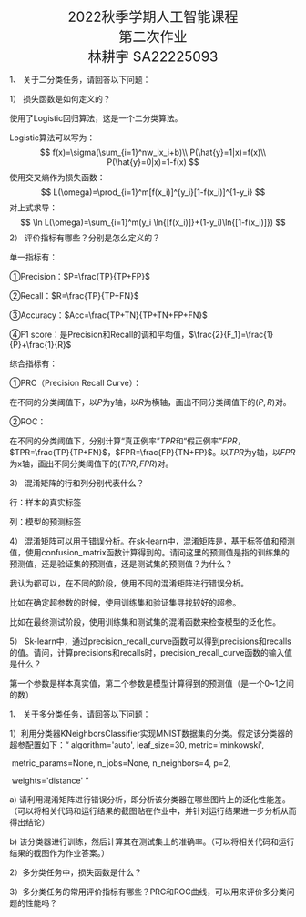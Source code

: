 <center><font size=5>2022秋季学期人工智能课程</font></center>

<center><font size=5>第二次作业</font></center>

<center><font size=5>林耕宇 SA22225093</font></center>



1、 关于二分类任务，请回答以下问题：

1） 损失函数是如何定义的？

使用了Logistic回归算法，这是一个二分类算法。

Logistic算法可以写为：
$$
f(x)=\sigma(\sum_{i=1}^nw_ix_i+b)\\
P(\hat{y}=1|x)=f(x)\\
P(\hat{y}=0|x)=1-f(x)
$$
使用交叉熵作为损失函数：
$$
L(\omega)=\prod_{i=1}^m[f(x_i)]^{y_i}[1-f(x_i)]^{1-y_i}
$$
对上式求导：
$$
\ln L(\omega)=\sum_{i=1}^m(y_i \ln{[f(x_i)]}+(1-y_i)\ln{[1-f(x_i)]})
$$
2） 评价指标有哪些？分别是怎么定义的？

单一指标有：

①Precision：$P=\frac{TP}{TP+FP}$

②Recall：$R=\frac{TP}{TP+FN}$

③Accuracy：$Acc=\frac{TP+TN}{TP+TN+FP+FN}$

④F1 score：是Precision和Recall的调和平均值，$\frac{2}{F_1}=\frac{1}{P}+\frac{1}{R}$

综合指标有：

①PRC（Precision Recall Curve）：

在不同的分类阈值下，以$P$为y轴，以$R$为横轴，画出不同分类阈值下的$(P,R)$对。

②ROC：

在不同的分类阈值下，分别计算“真正例率”$TPR$和“假正例率”$FPR$，$TPR=\frac{TP}{TP+FN}$，$FPR=\frac{FP}{TN+FP}$。以$TPR$为y轴，以$FPR$为x轴，画出不同分类阈值下的$(TPR,FPR)$对。

3） 混淆矩阵的行和列分别代表什么？

行：样本的真实标签

列：模型的预测标签

4） 混淆矩阵可以用于错误分析。在sk-learn中，混淆矩阵是，基于标签值和预测值，使用confusion_matrix函数计算得到的。请问这里的预测值是指的训练集的预测值，还是验证集的预测值，还是测试集的预测值？为什么？

我认为都可以，在不同的阶段，使用不同的混淆矩阵进行错误分析。

比如在确定超参数的时候，使用训练集和验证集寻找较好的超参。

比如在最终测试阶段，使用训练集和测试集的混淆函数来检查模型的泛化性。

5） Sk-learn中，通过precision_recall_curve函数可以得到precisions和recalls的值。请问，计算precisions和recalls时，precision_recall_curve函数的输入值是什么？

第一个参数是样本真实值，第二个参数是模型计算得到的预测值（是一个0~1之间的数）



1、 关于多分类任务，请回答以下问题：

1）利用分类器KNeighborsClassifier实现MNIST数据集的分类。假定该分类器的超参配置如下：“ algorithm='auto', leaf_size=30, metric='minkowski',

​      metric_params=None, n_jobs=None, n_neighbors=4, p=2,

​      weights='distance' ”

a) 请利用混淆矩阵进行错误分析，即分析该分类器在哪些图片上的泛化性能差。（可以将相关代码和运行结果的截图贴在作业中，并针对运行结果进一步分析从而得出结论）



b) 该分类器进行训练，然后计算其在测试集上的准确率。（可以将相关代码和运行结果的截图作为作业答案。）



2）多分类任务中，损失函数是什么？



3）多分类任务的常用评价指标有哪些？PRC和ROC曲线，可以用来评价多分类问题的性能吗？

